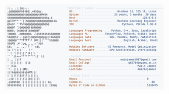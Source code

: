 <picture>
  <source srcset="https://raw.githubusercontent.com/mmazinjameel/mmazinjameel/main/dark_mode.svg?v=1740514250" media="(prefers-color-scheme: dark)">
  <img src="https://raw.githubusercontent.com/mmazinjameel/mmazinjameel/main/light_mode.svg?v=1740514250">
</picture>
